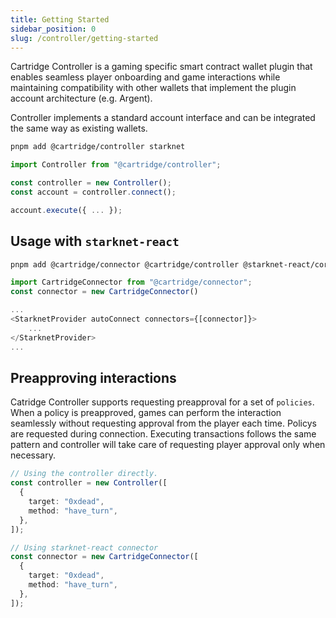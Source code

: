 ```yaml
---
title: Getting Started
sidebar_position: 0
slug: /controller/getting-started
---
```


Cartridge Controller is a gaming specific smart contract wallet plugin that
enables seamless player onboarding and game interactions while maintaining
compatibility with other wallets that implement the plugin account architecture
(e.g. Argent).

Controller implements a standard account interface and can be integrated the
same way as existing wallets.

```sh
pnpm add @cartridge/controller starknet
```

```ts
import Controller from "@cartridge/controller";

const controller = new Controller();
const account = controller.connect();

account.execute({ ... });
```

## Usage with `starknet-react`

```sh
pnpm add @cartridge/connector @cartridge/controller @starknet-react/core starknet
```

```ts
import CartridgeConnector from "@cartridge/connector";
const connector = new CartridgeConnector()

...
<StarknetProvider autoConnect connectors={[connector]}>
    ...
</StarknetProvider>
...
```

## Preapproving interactions

Catridge Controller supports requesting preapproval for a set of `policies`.
When a policy is preapproved, games can perform the interaction seamlessly
without requesting approval from the player each time. Policys are requested
during connection. Executing transactions follows the same pattern and
controller will take care of requesting player approval only when necessary.

```ts
// Using the controller directly.
const controller = new Controller([
  {
    target: "0xdead",
    method: "have_turn",
  },
]);

// Using starknet-react connector
const connector = new CartridgeConnector([
  {
    target: "0xdead",
    method: "have_turn",
  },
]);
```
